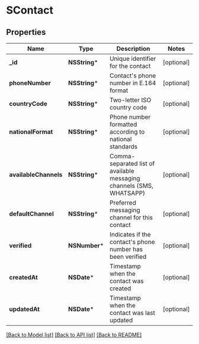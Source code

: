 # SContact

## Properties
Name | Type | Description | Notes
------------ | ------------- | ------------- | -------------
**_id** | **NSString*** | Unique identifier for the contact | [optional] 
**phoneNumber** | **NSString*** | Contact&#39;s phone number in E.164 format | [optional] 
**countryCode** | **NSString*** | Two-letter ISO country code | [optional] 
**nationalFormat** | **NSString*** | Phone number formatted according to national standards | [optional] 
**availableChannels** | **NSString*** | Comma-separated list of available messaging channels (SMS, WHATSAPP) | [optional] 
**defaultChannel** | **NSString*** | Preferred messaging channel for this contact | [optional] 
**verified** | **NSNumber*** | Indicates if the contact&#39;s phone number has been verified | [optional] 
**createdAt** | **NSDate*** | Timestamp when the contact was created | [optional] 
**updatedAt** | **NSDate*** | Timestamp when the contact was last updated | [optional] 

[[Back to Model list]](../README.md#documentation-for-models) [[Back to API list]](../README.md#documentation-for-api-endpoints) [[Back to README]](../README.md)


